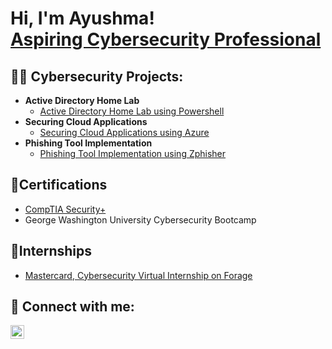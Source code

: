 <h1>Hi, I'm Ayushma! <br/><a href="https://www.linkedin.com/in/ayushma-k/">Aspiring Cybersecurity Professional</a></h1>

<h2>👩‍💻 Cybersecurity Projects:</h2>

- <b>Active Directory Home Lab</b>
  - [Active Directory Home Lab using Powershell](https://github.com/ayushmak7/ActiveDirectoryHomeLab/)
- <b>Securing Cloud Applications</b>
  - [Securing Cloud Applications using Azure](https://github.com/ayushmak7/Securing-Cloud-Apps-Azure/)
- <b>Phishing Tool Implementation</b>
  - [Phishing Tool Implementation using Zphisher](https://github.com/ayushmak7/Phishing-Tool-Implementation/)
 
<h2>📄Certifications</h2>

- [CompTIA Security+](https://www.credly.com/badges/c875f98a-f22a-49a4-a730-312b16f85a06/public_url)
- George Washington University Cybersecurity Bootcamp

<h2>💼Internships</h2>

- [Mastercard, Cybersecurity Virtual Internship on Forage](https://drive.google.com/file/d/1Wyu-_Ut326uaKy6RiefUdE6SaLw4puCb/view?usp=sharing)

  
<h2> 🤳 Connect with me:</h2>

[<img align="left" alt="ayushma-k | LinkedIn" width="22px" src="https://cdn.jsdelivr.net/npm/simple-icons@v3/icons/linkedin.svg" />][linkedin]

[linkedin]: https://linkedin.com/in/ayushma-k/




